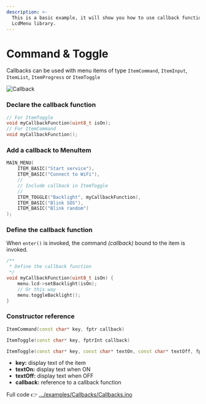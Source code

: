 ```yaml
---
description: >-
  This is a basic example, it will show you how to use callback functions in the
  LcdMenu library.
---
```


# Command & Toggle

Callbacks can be used with menu items of type `ItemCommand`, `ItemInput`, `ItemList`, `ItemProgress` or `ItemToggle`

<div align="left">

<img src="https://i.imgur.com/1CUPScl.gif" alt="Callback">

</div>

### Declare the callback function

```cpp
// For ItemToggle
void myCallbackFunction(uint8_t isOn);
// For ItemCommand
void myCallbackFunction();
```

### Add a callback to MenuItem

```cpp
MAIN_MENU(
    ITEM_BASIC("Start service"),
    ITEM_BASIC("Connect to WiFi"),
    //
    // Include callback in ItemToggle
    //
    ITEM_TOGGLE("Backlight", myCallbackFunction),
    ITEM_BASIC("Blink SOS"),
    ITEM_BASIC("Blink random")
);
```

### Define the callback function

When `enter()` is invoked, the command _(callback)_ bound to the item is invoked.

```cpp
/**
 * Define the callback function
 */
void myCallbackFunction(uint8_t isOn) {
    menu.lcd->setBacklight(isOn);
    // Or this way
    menu.toggleBacklight();
}
```

### Constructor reference

```cpp
ItemCommand(const char* key, fptr callback)
```

```cpp
ItemToggle(const char* key, fptrInt callback)
```

```cpp
ItemToggle(const char* key, const char* textOn, const char* textOff, fptrInt callback)
```

* **key:** display text of the item
* **textOn:** display text when ON
* **textOff:** display text when OFF
* **callback:** reference to a callback function

Full code 👉 [.../examples/Callbacks/Callbacks.ino](https://github.com/forntoh/LcdMenu/tree/master/examples/Callbacks/Callbacks.ino)

